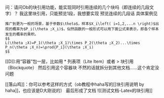 问：请问Ob的块引用功能，能实现同时引用连续的几个块吗（即连续的几段文字）？
我这里块引用，只能预览1段，我想要实现 预览连续的几段话
具体案例见
```
推广到更为一般的场景，基于参数$\theta$，样本$X_i\left( i=1,2,...n \right)$出现的概率为$P_i(\theta ;X_i)$，似然函数的一般形式可以用下面公式来表示，即各个样本发生的概率的乘积。
$$
L(\theta ;X)=P_1(\theta ;X_1)\times P_2(\theta ;X_2)...\times P_n(\theta ;X_n)=\prod{P_i}(\theta ;X_i)
$$
```


[[D]]:用“容器”包一层，比如用 * 列表项（Lite Item）或者 > 块引用（Blockquote）
然后引用这个容器块
不然的话就拆分到其他文档……这个肯定没问题

[[落山鸡]]：你可以参考这样的方式（ob教程中haha写的[[块引用说明 by haha]]，也应该是D大刚说的）
最后形成了文档
![[测试文档-Latex的块引用]]
